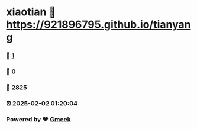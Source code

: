 # xiaotian :link: https://921896795.github.io/tianyang 
### :page_facing_up: [1](https://921896795.github.io/tianyang/tag.html) 
### :speech_balloon: 0 
### :hibiscus: 2825 
### :alarm_clock: 2025-02-02 01:20:04 
### Powered by :heart: [Gmeek](https://github.com/Meekdai/Gmeek)
